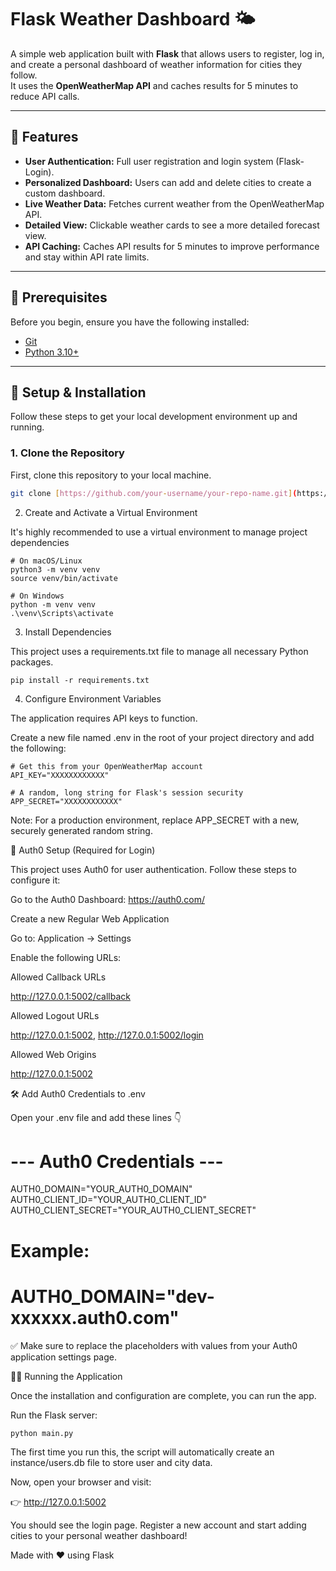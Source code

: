 # Flask Weather Dashboard 🌤️

A simple web application built with **Flask** that allows users to register, log in, and create a personal dashboard of weather information for cities they follow.  
It uses the **OpenWeatherMap API** and caches results for 5 minutes to reduce API calls.

---

## 🌟 Features

- **User Authentication:** Full user registration and login system (Flask-Login).  
- **Personalized Dashboard:** Users can add and delete cities to create a custom dashboard.  
- **Live Weather Data:** Fetches current weather from the OpenWeatherMap API.  
- **Detailed View:** Clickable weather cards to see a more detailed forecast view.  
- **API Caching:** Caches API results for 5 minutes to improve performance and stay within API rate limits.

---

## 🧰 Prerequisites

Before you begin, ensure you have the following installed:

- [Git](https://git-scm.com/)
- [Python 3.10+](https://www.python.org/)

---

## 🚀 Setup & Installation

Follow these steps to get your local development environment up and running.

### 1. Clone the Repository

First, clone this repository to your local machine.

```bash
git clone [https://github.com/your-username/your-repo-name.git](https://github.com/2tzz/Wheather_App_Fidenz.git)

```

2. Create and Activate a Virtual Environment

It's highly recommended to use a virtual environment to manage project dependencies

```
# On macOS/Linux
python3 -m venv venv
source venv/bin/activate

# On Windows
python -m venv venv
.\venv\Scripts\activate

```
3. Install Dependencies

This project uses a requirements.txt file to manage all necessary Python packages.

```
pip install -r requirements.txt

```

4. Configure Environment Variables

The application requires API keys to function.

Create a new file named .env in the root of your project directory and add the following:
```
# Get this from your OpenWeatherMap account
API_KEY="XXXXXXXXXXXX"

# A random, long string for Flask's session security
APP_SECRET="XXXXXXXXXXXX"

```
Note: For a production environment, replace APP_SECRET with a new, securely generated random string.

🔐 Auth0 Setup (Required for Login)

This project uses Auth0 for user authentication.
Follow these steps to configure it:

Go to the Auth0 Dashboard:
https://auth0.com/

Create a new Regular Web Application

Go to:
Application → Settings

Enable the following URLs:

Allowed Callback URLs

http://127.0.0.1:5002/callback


Allowed Logout URLs

http://127.0.0.1:5002, http://127.0.0.1:5002/login


Allowed Web Origins

http://127.0.0.1:5002

🛠️ Add Auth0 Credentials to .env

Open your .env file and add these lines 👇

# --- Auth0 Credentials ---
AUTH0_DOMAIN="YOUR_AUTH0_DOMAIN"
AUTH0_CLIENT_ID="YOUR_AUTH0_CLIENT_ID"
AUTH0_CLIENT_SECRET="YOUR_AUTH0_CLIENT_SECRET"

# Example:
# AUTH0_DOMAIN="dev-xxxxxx.auth0.com"


✅ Make sure to replace the placeholders with values from your Auth0 application settings page.

🏃‍♂️ Running the Application

Once the installation and configuration are complete, you can run the app.

Run the Flask server:
```
python main.py

```

The first time you run this, the script will automatically create an instance/users.db file to store user and city data.

Now, open your browser and visit:

👉 http://127.0.0.1:5002

You should see the login page.
Register a new account and start adding cities to your personal weather dashboard!

Made with ❤️ using Flask

